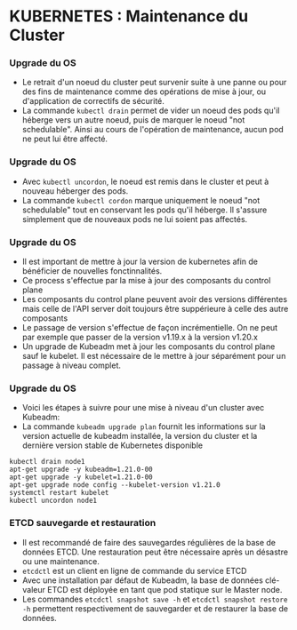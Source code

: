 # KUBERNETES : Maintenance du Cluster

### Upgrade du OS

- Le retrait d'un noeud du cluster peut survenir suite à une panne ou pour des fins de maintenance comme des opérations de mise à jour, ou d'application de correctifs de sécurité.
- La commande `kubectl drain` permet de vider un noeud des pods qu'il héberge vers un autre noeud, puis de marquer le noeud "not schedulable". Ainsi au cours de l'opération de maintenance, aucun pod ne peut lui être affecté.


### Upgrade du OS

- Avec `kubectl uncordon`, le noeud est remis dans le cluster et peut à nouveau héberger des pods.
- La commande `kubectl cordon` marque uniquement le noeud "not schedulable" tout en conservant les pods qu'il héberge. Il s'assure simplement que de nouveaux pods ne lui soient pas affectés.


### Upgrade du OS

- Il est important de mettre à jour la version de kubernetes afin de bénéficier de nouvelles fonctinnalités. 
- Ce process s'effectue par la mise à jour des composants du control plane
- Les composants du control plane peuvent avoir des versions différentes mais celle de l'API server doit toujours être suppérieure à celle des autre composants
- Le passage de version s'effectue de façon incrémentielle. On ne peut par exemple que passer de la version v1.19.x à la version v1.20.x
- Un upgrade de Kubeadm met à jour les composants du control plane sauf le kubelet. Il est nécessaire de le mettre à jour séparément pour un passage à niveau complet.


### Upgrade du OS

- Voici les étapes à suivre pour une mise à niveau d'un cluster avec Kubeadm: 
- La commande `kubeadm upgrade plan` fournit les informations sur la version actuelle de kubeadm installée, la version du cluster et la dernière version stable de Kubernetes disponible 
 
 ```console
 kubectl drain node1
 apt-get upgrade -y kubeadm=1.21.0-00
 apt-get upgrade -y kubelet=1.21.0-00
 apt-get upgrade node config --kubelet-version v1.21.0
 systemctl restart kubelet
 kubectl uncordon node1
 ```

### ETCD sauvegarde et restauration

- Il est recommandé de faire des sauvegardes régulières de la base de données ETCD. Une restauration peut être nécessaire après un désastre ou une maintenance.
- `etcdctl` est un client en ligne de commande du service ETCD
- Avec une installation par défaut de Kubeadm, la base de données clé-valeur ETCD est déployée en tant que pod statique sur le Master node.
- Les commandes `etcdctl snapshot save -h` et `etcdctl snapshot restore -h` permettent respectivement de sauvegarder et de restaurer la base de données.

